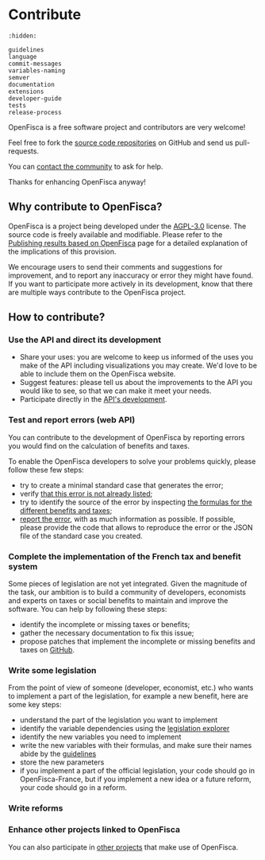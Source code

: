 # <i icon-name="git-merge"></i> Contribute

```{toctree}
:hidden:

guidelines
language
commit-messages
variables-naming
semver
documentation
extensions
developer-guide
tests
release-process
```

OpenFisca is a free software project and contributors are very welcome!

Feel free to fork the [source code repositories](https://github.com/openfisca) on GitHub and send us pull-requests.

You can [contact the community](../find-help.md) to ask for help.

Thanks for enhancing OpenFisca anyway!

## Why contribute to OpenFisca?

OpenFisca is a project being developed under the [AGPL-3.0](https://www.gnu.org/licenses/agpl-3.0.en.html) license.
The source code is freely available and modifiable. Please refer to the [Publishing results based on OpenFisca](../license.md) page for a detailed explanation of the implications of this provision.

We encourage users to send their comments and suggestions for improvement,
and to report any inaccuracy or error they might have found.
If you want to participate more actively in its development,
know that there are multiple ways contribute to the OpenFisca project.

## How to contribute?

### Use the API and direct its development

- Share your uses: you are welcome to keep us informed of the uses
you make of the API including visualizations you may create.
We'd love to be able to include them on the OpenFisca website.
- Suggest features: please tell us about the improvements
to the API you would like to see, so that we can make it meet your needs.
- Participate directly in the [API's development](https://github.com/openfisca/openfisca-core).

### Test and report errors (web API)

You can contribute to the development of OpenFisca by reporting errors you would find on the calculation of benefits and taxes.

To enable the OpenFisca developers to solve your problems quickly, please follow these few steps:

- try to create a minimal standard case that generates the error;
- verify [that this error is not already listed](https://github.com/openfisca/openfisca-france/issues?state=open);
- try to identify the source of the error by inspecting [the formulas for the different benefits and taxes](https://fr.openfisca.org/legislation);
- [report the error](https://github.com/openfisca/openfisca-france/issues/new), with as much information as possible. If possible, please provide the code that allows to reproduce the error or the JSON file of the standard case you created.

### Complete the implementation of the French tax and benefit system

Some pieces of legislation are not yet integrated. Given the magnitude of the task, our ambition is to build a community of developers, economists and experts on taxes or social benefits to maintain and improve the software. You can help by following these steps:

- identify the incomplete or missing taxes or benefits;
- gather the necessary documentation to fix this issue;
- propose patches that implement the incomplete or missing benefits and
taxes on [GitHub](https://github.com/openfisca/openfisca-france/).

### Write some legislation

From the point of view of someone (developer, economist, etc.) who wants to implement a part of the legislation, for example a new benefit, here are some key steps:

- understand the part of the legislation you want to implement
- identify the variable dependencies using the [legislation explorer](https://fr.openfisca.org/legislation/)
- identify the new variables you need to implement
- write the new variables with their formulas, and make sure their names abide by the [guidelines](./variables-naming.md)
- store the new parameters
- if you implement a part of the official legislation, your code should go in OpenFisca-France, but if you implement a new idea or a future reform, your code should go in a reform.

### Write reforms

### Enhance other projects linked to OpenFisca

You can also participate in [other projects](../find-help.md) that make use of
OpenFisca.
